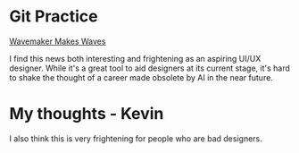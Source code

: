 # Git Practice

[Wavemaker Makes Waves](https://sdtimes.com/softwaredev/wavemaker-releases-autocode-plugin-for-figma-for-generating-front-end-components/)

I find this news both interesting and frightening as an aspiring UI/UX designer. While it's a great tool to aid designers at its current stage, it's hard to shake the thought of a career made obsolete by AI in the near future.

# My thoughts - Kevin 
I also think this is very frightening for people who are bad designers. 
